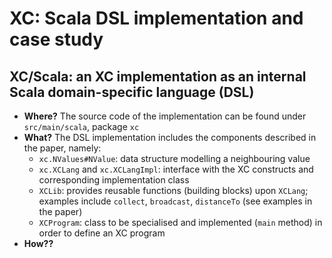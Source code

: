 # XC: Scala DSL implementation and case study

## XC/Scala: an XC implementation as an internal Scala domain-specific language (DSL)

- **Where?** The source code of the implementation can be found under `src/main/scala`, package `xc`
- **What?** The DSL implementation includes the components described in the paper, namely:
    - `xc.NValues#NValue`: data structure modelling a neighbouring value
    - `xc.XCLang` and `xc.XCLangImpl`: interface with the XC constructs and corresponding implementation class
    - `XCLib`: provides reusable functions (building blocks) upon `XCLang`; examples include `collect`, `broadcast`, `distanceTo` (see examples in the paper)
    - `XCProgram`: class to be specialised and implemented (`main` method) in order to define an XC program
- **How??** 
